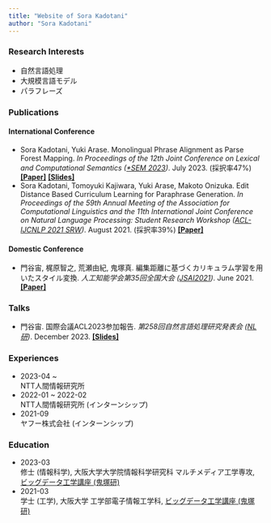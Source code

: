 ```yaml
---
title: "Website of Sora Kadotani"
author: "Sora Kadotani"
---
```


### Research Interests
* 自然言語処理
* 大規模言語モデル
* パラフレーズ


### Publications
#### International Conference
* Sora Kadotani, Yuki Arase.
  Monolingual Phrase Alignment as Parse Forest Mapping.
  *In Proceedings of the 12th Joint Conference on Lexical and Computational Semantics
  ([*SEM 2023](https://sites.google.com/view/starsem2023))*. July 2023. (採択率47%)
  **[[Paper]](https://aclanthology.org/2023.starsem-1.39/)**
  **[[Slides]](/pdf/starsem2023_slides.pdf)**
* Sora Kadotani, Tomoyuki Kajiwara, Yuki Arase, Makoto Onizuka.
  Edit Distance Based Curriculum Learning for Paraphrase Generation.
  *In Proceedings of the 59th Annual Meeting of the Association for Computational Linguistics and the 11th International Joint Conference on Natural Language Processing: Student Research Workshop
  ([ACL-IJCNLP 2021 SRW](https://sites.google.com/view/acl-ijcnlp-2021-srw/))*. August 2021. (採択率39%)
  **[[Paper]](https://aclanthology.org/2021.acl-srw.24/)**

#### Domestic Conference
* 門谷宙, 梶原智之, 荒瀬由紀, 鬼塚真.
  編集距離に基づくカリキュラム学習を用いたスタイル変換.
  *人工知能学会第35回全国大会 ([JSAI2021](https://www.ai-gakkai.or.jp/jsai2021/))*. June 2021.
  **[[Paper]](https://www.jstage.jst.go.jp/article/pjsai/JSAI2021/0/JSAI2021_4J1GS6d04/_article/-char/ja/)**


### Talks
* 門谷宙.
  国際会議ACL2023参加報告.
  *第258回自然言語処理研究発表会 ([NL研](https://sites.google.com/sig-nl.ipsj.or.jp/sig-nl/研究発表会/第258回))*. December 2023.
  **[[Slides]](/pdf/nl2023-12_slides.pdf)**


### Experiences
* 2023-04 ~ \
  NTT人間情報研究所
* 2022-01 ~ 2022-02 \
  NTT人間情報研究所 (インターンシップ)
* 2021-09 \
  ヤフー株式会社 (インターンシップ)


### Education
* 2023-03 \
  修士 (情報科学), 大阪大学大学院情報科学研究科 マルチメディア工学専攻, [ビッグデータ工学講座 (鬼塚研)](http://www-bigdata.ist.osaka-u.ac.jp/ja/home/)
* 2021-03 \
  学士 (工学), 大阪大学 工学部電子情報工学科, [ビッグデータ工学講座 (鬼塚研)](http://www-bigdata.ist.osaka-u.ac.jp/ja/home/)
